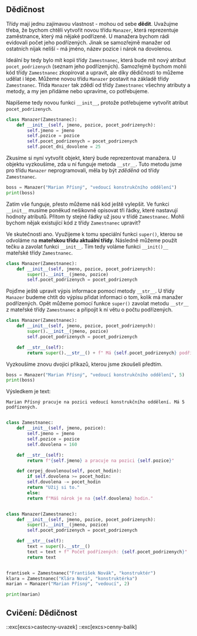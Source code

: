 ## Dědičnost

Třídy mají jednu zajímavou vlastnost - mohou od sebe **dědit**. Uvažujme třeba, že bychom chtěli vytvořit novou třídu `Manazer`, která reprezentuje zaměstnance, který má nějaké podřízené. U manažera bychom rádi evidovali počet jeho podřízených. Jinak se samozřejmě manažer od ostatních nijak neliší - má jméno, název pozice i nárok na dovolenou.

Ideální by tedy bylo mít kopii třídy `Zamestnanec`, která bude mít nový atribut `pocet_podrizenych` (seznam jeho podřízených). Samozřejmě bychom mohli kód třídy `Zamestnanec` zkopírovat a upravit, ale díky dědičnosti to můžeme udělat i lépe. Můžeme novou třídu `Manazer` postavit na základě třídy `Zamestnanec`. Třída `Manazer` tak zdědí od třídy `Zamestnanec` všechny atributy a metody, a my jen přidáme nebo upravíme, co potřebujeme.

Napíšeme tedy novou funkci `__init__`, protože potřebujeme vytvořit atribut `pocet_podrizenych`.

```py
class Manazer(Zamestnanec):
    def __init__(self, jmeno, pozice, pocet_podrizenych):
        self.jmeno = jmeno
        self.pozice = pozice
        self.pocet_podrizenych = pocet_podrizenych
        self.pocet_dni_dovolene = 25
```

Zkusíme si nyní vytvořit objekt, který bude reprezentovat manažera. U objektu vyzkoušíme, zda u ní funguje metoda `__str__`. Tuto metodu jsme pro třídu `Manazer` neprogramovali, měla by být *zděděná* od třídy `Zamestnanec`.

```py
boss = Manazer("Marian Přísný", "vedoucí konstrukčního oddělení")
print(boss)
```

Zatím vše funguje, přesto můžeme náš kód ještě vylepšit. Ve funkci `__init__` musíme poněkud nešikovně opisovat tři řádky, které nastavují hodnoty atributů. Přitom ty stejné řádky už jsou v třídě `Zamestnanec`. Mohli bychom nějak existující kód z třídy `Zamestnanec` upravit?

Ve skutečnosti ano. Využijeme k tomu speciální funkci `super()`, kterou se odvoláme na **mateřskou třídu aktuální třídy**. Následně můžeme použít tečku a zavolat funkci `__init__`. Tím tedy voláme funkci `__init()__` mateřské třídy `Zamestnanec`.

```py
class Manazer(Zamestnanec):
    def __init__(self, jmeno, pozice, pocet_podrizenych):
        super().__init__(jmeno, pozice)
        self.pocet_podrizenych = pocet_podrizenych
```

Pojďme ještě upravit výpis informace pomocí metody `__str__`. U třídy `Manazer` budeme chtít do výpisu přidat informaci o tom, kolik má manažer podřízených. Opět můžeme pomocí funkce `super()` zavolat metodu `__str__` z mateřské třídy `Zamestnanec` a připojit k ní větu o počtu podřízených.

```py
class Manazer(Zamestnanec):
    def __init__(self, jmeno, pozice, pocet_podrizenych):
        super().__init__(jmeno, pozice)
        self.pocet_podrizenych = pocet_podrizenych

    def __str__(self):
        return super().__str__() + f" Má {self.pocet_podrizenych} podřízených."
```

Vyzkoušíme znovu dvojici příkazů, kterou jsme zkoušeli předtím.

```py
boss = Manazer("Marian Přísný", "vedoucí konstrukčního oddělení", 5)
print(boss)
```

Výsledkem je text:

```
Marian Přísný pracuje na pozici vedoucí konstrukčního oddělení. Má 5 podřízených.
```

```py

class Zamestnanec:
    def __init__(self, jmeno, pozice):
        self.jmeno = jmeno
        self.pozice = pozice
        self.dovolena = 160

    def __str__(self):
        return f"{self.jmeno} a pracuje na pozici {self.pozice}"

    def cerpej_dovolenou(self, pocet_hodin):
        if self.dovolena >= pocet_hodin:
        self.dovolena -= pocet_hodin
        return "Užij si to."
        else:
        return f"Máš nárok je na {self.dovolena} hodin."


class Manazer(Zamestnanec):
    def __init__(self, jmeno, pozice, pocet_podrizenych):
        super().__init__(jmeno, pozice)
        self.pocet_podrizenych = pocet_podrizenych

    def __str__(self):
        text = super().__str__()
        text = text + f" Počet podřízených: {self.pocet_podrizenych}"
        return text


frantisek = Zamestnanec("František Novák", "konstruktér")
klara = Zamestnanec("Klára Nová", "konstruktérka")
marian = Manazer("Marian Přísný", "vedoucí", 2)

print(marian)
```

## Cvičení: Dědičnost
::exc[excs>castecny-uvazek]
::exc[excs>cenny-balik]
